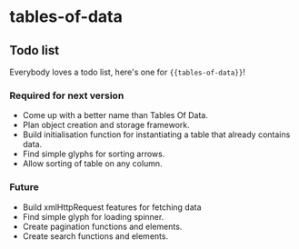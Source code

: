 # tables-of-data

## Todo list

Everybody loves a todo list, here's one for `{{tables-of-data}}`!

### Required for next version
* Come up with a better name than Tables Of Data.
* Plan object creation and storage framework.
* Build initialisation function for instantiating a table that already contains data.
* Find simple glyphs for sorting arrows.
* Allow sorting of table on any column.

### Future
* Build xmlHttpRequest features for fetching data
* Find simple glyph for loading spinner.
* Create pagination functions and elements.
* Create search functions and elements.
